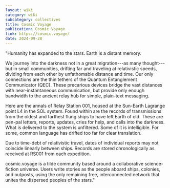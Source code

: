 ```yaml
---
layout: wiki
category: wiki
subcategory: collectives
title: Cosmic Voyage
publication: Cosmic Voyage
link: https://cosmic.voyage/
date: 2024-09-28
---
```


"Humanity has expanded to the stars. Earth is a distant memory.

We journey into the darkness not in a great migration---as many thought---but in small communities, drifting far and traveling at relativistic speeds, dividing from each other by unfathomable distance and time. Our only connections are the thin tethers of the Quantum Entanglement Communicator (QEC). These precarious devices bridge the vast distances with near-instantaneous communication, but provide only enough bandwidth to the ancient relay hub for simple, plain-text messaging.

Here are the annals of Relay Station 001, housed at the Sun-Earth Lagrange point L4 in the SOL system. Found within are the records of transmissions from the oldest and farthest flung ships to have left Earth of old. These are pen-pal letters, reports, updates, cries for help, and calls into the darkness. What is delivered to the system is unfiltered. Some of it is intelligible. For some, common language has drifted too far for clear translation.

Due to time-debt of relativistic travel, dates of individual reports may not coincide linearly between ships. Records are stored chronologically as received at RS001 from each expedition.

cosmic.voyage is a tilde community based around a collaborative science-fiction universe. Users write stories as the people aboard ships, colonies, and outposts, using the only remaining free, interconnected network that unites the dispersed peoples of the stars."
